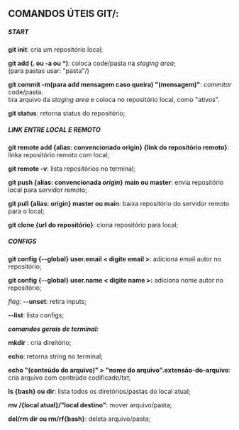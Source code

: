 ## COMANDOS ÚTEIS GIT/:

##### **START**

**git init**: cria um repositório local;

**git add (. ou -a ou *)**: coloca code/pasta na *staging area*; <br>(para pastas usar: "pasta"/)

**git commit -m(para add mensagem caso queira) "(mensagem)"**: _commitar_ code/pasta.<br>tira arquivo da *staging area* e coloca no repositório local, como "ativos".

**git status**: retorna status do repositório;



##### **LINK ENTRE LOCAL E REMOTO**

**git remote add {alias: convencionado origin} {link do repositório remoto}**: linka repositório remoto com local;

**git remote -v**: lista repositórios no terminal;



**git push {alias: convencionada *origin*} main ou master**: envia repositório local para servidor remoto;

**git pull {alias: origin} master ou main**: baixa repositório do servidor remoto para o local;

**git clone {url do repositório}**: clona repositório para local;



##### CONFIGS

**git config {--global} user.email < digite email >**: adiciona email autor no repositório;

**git config {--global} user.name < digite name >:** adiciona nome autor no repositório;

*flag:* **--unset**: retira inputs;

**--list**: lista configs;

***comandos gerais de terminal:***

**mkdir** : cria direitório;

**echo**: retorna string no terminal;

**echo "(conteúdo do arquivo)" > "nome do arquivo".extensão-do-arquivo**: cria arquivo com conteúdo codificado/txt;

**ls {bash} ou dir**: lista todos os diretórios/pastas do local atual;

**mv /{local atual}/"local destino"**: mover arquivo/pasta;

**del/rm dir ou rm/rf{bash}**: deleta arquivo/pasta;